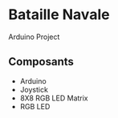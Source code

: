 # Bataille Navale

Arduino Project


## Composants 

- Arduino
- Joystick
- 8X8 RGB LED Matrix
- RGB LED


